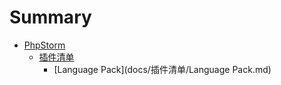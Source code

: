# Summary

* [PhpStorm](README.md)
    * [插件清单](docs/插件清单.md)
        * [Language Pack](docs/插件清单/Language Pack.md)

